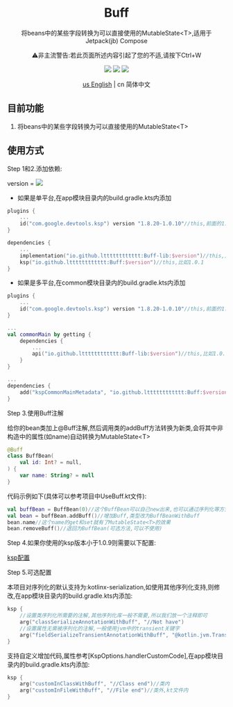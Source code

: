 <h1 align="center">Buff</h1>

<p align="center">将beans中的某些字段转换为可以直接使用的MutableState&lt;T&gt;,适用于Jetpack(jb) Compose</p>

<p align="center">⚠️非主流警告:若此页面所述内容引起了您的不适,请按下Ctrl+W</p>

<p align="center">
<img src="https://img.shields.io/badge/Kotlin-Multiplatform-%237f52ff?logo=kotlin">
<img src="https://img.shields.io/badge/license-Apache%202-blue.svg?maxAge=2592000">
<img src="https://img.shields.io/maven-central/v/io.github.ltttttttttttt/Buff"/>
</p>

<div align="center"><a href="https://github.com/ltttttttttttt/Buff/blob/main/README.md">us English</a> | cn 简体中文</div>

## 目前功能

1. 将beans中的某些字段转换为可以直接使用的MutableState&lt;T&gt;

## 使用方式

Step 1和2.添加依赖:

version
= [![](https://img.shields.io/maven-central/v/io.github.ltttttttttttt/Buff)](https://repo1.maven.org/maven2/io/github/ltttttttttttt/Buff/)

* 如果是单平台,在app模块目录内的build.gradle.kts内添加

```kotlin
plugins {
    ...
    id("com.google.devtools.ksp") version "1.8.20-1.0.10"//this,前面的1.8.20对应你的kotlin版本,更多版本参考: https://github.com/google/ksp/releases
}

dependencies {
    ...
    implementation("io.github.ltttttttttttt:Buff-lib:$version")//this,比如1.0.1
    ksp("io.github.ltttttttttttt:Buff:$version")//this,比如1.0.1
}
```

* 如果是多平台,在common模块目录内的build.gradle.kts内添加

```kotlin
plugins {
    ...
    id("com.google.devtools.ksp") version "1.8.20-1.0.10"//this,前面的1.8.20对应你的kotlin版本,更多版本参考: https://github.com/google/ksp/releases
}

...
val commonMain by getting {
    dependencies {
        ...
        api("io.github.ltttttttttttt:Buff-lib:$version")//this,比如1.0.1
    }
}

...
dependencies {
    add("kspCommonMainMetadata", "io.github.ltttttttttttt:Buff:$version")
}
```

Step 3.使用Buff注解

给你的bean类加上@Buff注解,然后调用类的addBuff方法转换为新类,会将其中非构造中的属性(如name)自动转换为MutableState&lt;T&gt;

```kotlin
@Buff
class BuffBean(
    val id: Int? = null,
) {
    var name: String? = null
}
```

代码示例如下(具体可以参考项目中UseBuff.kt文件):

```kotlin
val buffBean = BuffBean(0)//这个BuffBean可以自己new出来,也可以通过序列化等方式
val bean = buffBean.addBuff()//增加Buff,类型改为BuffBeanWithBuff
bean.name//这个name的get和set就有了MutableState<T>的效果
bean.removeBuff()//退回为BuffBean(可选方法,可以不使用)
```

Step 4.如果你使用的ksp版本小于1.0.9则需要以下配置:

<a href="https://github.com/ltttttttttttt/Buff/blob/main/README_KSP_SRC_CN.md">ksp配置</a>

Step 5.可选配置

本项目对序列化的默认支持为:kotlinx-serialization,如使用其他序列化支持,则修改,在app模块目录内的build.gradle.kts内添加:

```kotlin
ksp {
    //设置类序列化所需要的注解,其他序列化库一般不需要,所以我们放一个注释即可
    arg("classSerializeAnnotationWithBuff", "//Not have")
    //设置属性无需被序列化的注解,一般使用jvm中的transient关键字
    arg("fieldSerializeTransientAnnotationWithBuff", "@kotlin.jvm.Transient")
}
```

支持自定义增加代码,属性参考[KspOptions.handlerCustomCode],在app模块目录内的build.gradle.kts内添加:

```kotlin
ksp {
    arg("customInClassWithBuff", "//Class end")//类内
    arg("customInFileWithBuff", "//File end")//类外,kt文件内
}
```
